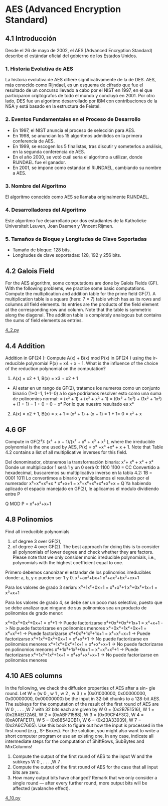 # AES (Advanced Encryption Standard)

## 4.1 Introducción
Desde el 26 de mayo de 2002, el AES (Advanced Encryption Standard) describe el estándar oficial del gobierno de los Estados Unidos.

### 1. Historia Evolutiva de AES
La historia evolutiva de AES difiere significativamente de la de DES. AES, más conocido como Rijndael, es un esquema de cifrado que fue el resultado de un concurso llevado a cabo por el NIST en 1997, en el que participaron criptógrafos de todo el mundo y concluyó en 2001. Por otro lado, DES fue un algoritmo desarrollado por IBM con contribuciones de la NSA y está basado en la estructura de Feistel.

### 2. Eventos Fundamentales en el Proceso de Desarrollo
- En 1997, el NIST anuncia el proceso de selección para AES.
- En 1998, se anuncian los 15 algoritmos admitidos en la primera conferencia de AES.
- En 1999, se escogen los 5 finalistas, tras discutir y someterlos a análisis, en la segunda conferencia de AES.
- En el año 2000, se votó cuál sería el algoritmo a utilizar, donde RIJNDAEL fue el ganador.
- En 2001, se impone como estándar el RIJNDAEL, cambiando su nombre a AES.

### 3. Nombre del Algoritmo
El algoritmo conocido como AES se llamaba originalmente RIJNDAEL.

### 4. Desarrolladores del Algoritmo
Este algoritmo fue desarrollado por dos estudiantes de la Katholieke Universiteit Leuven, Joan Daemen y Vincent Rijmen.

### 5. Tamaños de Bloque y Longitudes de Clave Soportadas
- Tamaño de bloque: 128 bits.
- Longitudes de clave soportadas: 128, 192 y 256 bits.

## 4.2 Galois Field

For the AES algorithm, some computations are done by Galois Fields (GF).
With the following problems, we practice some basic computations.
Compute the multiplication and addition table for the prime field GF(7). A multiplication table is a square (here: 7 × 7) table which has as its rows and columns all field elements. Its entries are the products of the field element at the corresponding row and column. Note that the table is symmetric along the diagonal. The addition table is completely analogous but contains the sums of field elements as entries.

[4_2.py](https://github.com/JorgeFigueroa-Iteso/Cripto-1/blob/main/AES/4_2.py)

## 4.4 Addition

Addition in GF(24 ): Compute A(x) + B(x) mod P(x) in GF(24 ) using the ir-
reducible polynomial P(x) = x4 + x + 1. What is the influence of the choice of the
reduction polynomial on the computation?
1. A(x) = x2 + 1, B(x) = x3 + x2 + 1
  -  Al estar en un rango de GF(2), tratamos los numeros como un conjunto binario (1+0=1, 1+1=0)
     a lo que podriamos resolver esto como una suma de polinomios normal:
  = (x² + 1) + (x³ + x² + 1)
  = (0x³ + 1x³) + (1x² + 1x²) + (1 + 1)
  = 1 + 0 + 0
  = x³ 
     Por lo que nuestro resultado es x³

2. A(x) = x2 + 1, B(x) = x + 1
  = (x² + 1) + (x + 1)
  = 1 + 1= 0
  = x² + x

## 4.6 GF

Compute in GF(2⁸):
(x⁴ + x + 1)/(x⁷ + x⁶ + x³ + x² ),
where the irreducible polynomial is the one used by AES, P(x) = x⁸ +x⁴ +x³ + x + 1.
Note that Table 4.2 contains a list of all multiplicative inverses for this field.

Del denominador, obtenemos la transformación binaria:
  x⁷+ x⁶ + x³ + x²
Donde un multiplicador 1 será 1 y un 0 será 0:
  1100 1100 = CC
Convertido a hexadecimal, buscaremos su multiplicativo inverso en la tabla 4.2:
  1B = 0001 1011
Lo convertimos a binario y multiplicamos el resultado por el numerador 
  x⁵+x⁴+x²+x * x⁴+x+1 = x⁹+x⁸+x⁵+x⁴+x³+x = Q
Ya habiendo aplicado el espacio manejado en GF(2), le aplicamos el modulo dividiendo entre P

Q MOD P = x⁴+x²+x+1

## 4.8 Polinomios

Find all irreducible polynomials
1. of degree 3 over GF(2),
2. of degree 4 over GF(2).
The best approach for doing this is to consider all polynomials of lower degree and
check whether they are factors. Please note that we only consider monic irreducible
polynomials, i.e., polynomials with the highest coefficient equal to one.

Primero debemos canonizar el estandar de los polinomios irreducibles donde:
a, b, y c pueden ser 1 y 0.
x³+ax²+bx+1
x⁴+ax³+bx²+cx+1

Para los valores de grado 3 serian:
x³+1x²+0x+1 = x³+x²+1
x³+0x²+1x+1 = x³+x+1

Para los valores de grado 4, se debe ser un poco mas selectivo, puesto que se debe analizar
que ninguno de sus polinomios sea un producto de polinomios de grado menor:

x⁴+0x³+0x²+0x+1 = x⁴+1         -> Puede factorizarse
x⁴+0x³+0x²+1x+1 = x⁴+x+1       -> No puede factorizarse en polinomios menores
x⁴+0x³+1x²+0x+1 = x⁴+x²+1      -> Puede factorizarse
x⁴+0x³+1x²+1x+1 = x⁴+x²+x+1    -> Puede factorizarse
x⁴+1x³+0x²+0x+1 = x⁴+x³+1      -> No puede factorizarse en polinomios menores 
x⁴+1x³+0x²+1x+1 = x⁴+x³+x+1    -> No puede factorizarse en polinomios menores
x⁴+1x³+1x²+0x+1 = x⁴+x³+x²+1   -> Puede factorizarse
x⁴+1x³+1x²+1x+1 = x⁴+x³+x²+x+1 -> No puede factorizarse en polinomios menores

## 4.10 AES columns

In the following, we check the diffusion properties of AES after a sin-
gle round. Let W = (w 0 , w 1 , w 2 , w 3 ) = (0x01000000, 0x00000000, 0x00000000,
0x00000000) be the input in 32-bit chunks to a 128-bit AES. The subkeys for the
computation of the result of the first round of AES are W 0 , . . . ,W 7 with 32 bits each
are given by
W 0 = (0x2B7E1516),
W 1 = (0x28AED2A6),
W 2 = (0xABF71588),
W 3 = (0x09CF4F3C),
W 4 = (0xA0FAFE17),
W 5 = (0x88542CB1),
W 6 = (0x23A33939),
W 7 = (0x2A6C7605).
Use this book to figure out how the input is processed in the first round (e.g., S-
Boxes). For the solution, you might also want to write a short computer program or
use an existing one. In any case, indicate all intermediate steps for the computation
of ShiftRows, SubBytes and MixColumns!
1. Compute the output of the first round of AES to the input W and the subkeys
W 0 , . . . ,W 7 .
2. Compute the output of the first round of AES for the case that all input bits are
zero.
3. How many output bits have changed? Remark that we only consider a single
round — after every further round, more output bits will be affected (avalanche effect).

[4_10.py](https://github.com/JorgeFigueroa-Iteso/Cripto-1/blob/main/AES/4_10.py)



